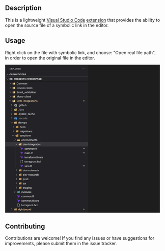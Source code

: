 ## Description

This is a lightweight [Visual Studio Code](https://code.visualstudio.com/) [extension](https://marketplace.visualstudio.com/) that provides the ability to open the source file of a symbolic link in the editor.

## Usage

Right click on the file with symbolic link, and choose: "Open real file path", in order to open the original file in the editor. 

![Usage Example](./demo/usage_example.gif)


## Contributing

Contributions are welcome! If you find any issues or have suggestions for improvements, please submit them in the issue tracker.